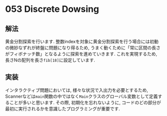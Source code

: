 # 053 Discrete Dowsing

## 解法
黄金分割探索を行います. 整数indexを対象に黄金分割探索を行う場合には初動の微妙なずれが終盤に問題になり得るため, うまく動くために「常に区間の長さがフィボナッチ数」となるように探索を進めていきます. これを実現するため, 長さNの配列を長さ`fib[18]`に設定しています.

## 実装
インタラクティブ問題においては, 様々な状況で入出力を必要とするため, Scannerなどは`main`関数の中ではなく`Main`クラスのグローバル変数として定義することが多いと思います. その際, 初期化を忘れないように, コードのどの部分が最初に実行されるかを意識したプログラミングが重要です.